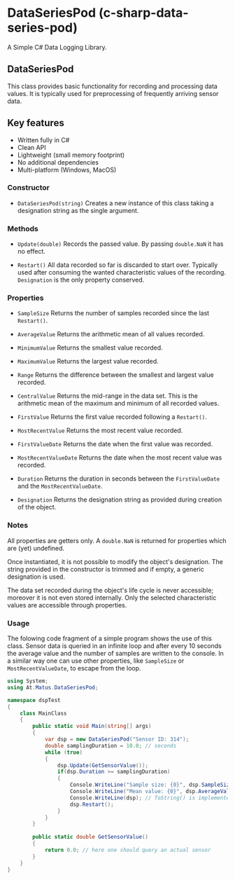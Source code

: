 DataSeriesPod (c-sharp-data-series-pod)
=======================================

A Simple C# Data Logging Library.

## DataSeriesPod
This class provides basic functionality for recording and processing data values. It is typically used for preprocessing of frequently arriving sensor data. 

## Key features

* Written fully in C#
* Clean API
* Lightweight (small memory footprint)
* No additional dependencies
* Multi-platform (Windows, MacOS) 

### Constructor

* `DataSeriesPod(string)`
  Creates a new instance of this class taking a designation string as the single argument.

### Methods

* `Update(double)`
  Records the passed value. By passing `double.NaN` it has no effect. 
  
* `Restart()`
  All data recorded so far is discarded to start over. Typically used after consuming the wanted characteristic values of the recording. `Designation` is the only property conserved.

### Properties

* `SampleSize`
  Returns the number of samples recorded since the last `Restart()`.

* `AverageValue`
  Returns the arithmetic mean of all values recorded.

* `MinimumValue`
  Returns the smallest value recorded.

* `MaximumValue`
  Returns the largest value recorded.

* `Range`
  Returns the difference between the smallest and largest value recorded.

* `CentralValue`
  Returns the mid-range in the data set. This is the arithmetic mean of the maximum and minimum of all recorded values.

* `FirstValue`
  Returns the first value recorded following a `Restart()`.

* `MostRecentValue`
  Returns the most recent value recorded.

* `FirstValueDate`
  Returns the date when the first value was recorded.

* `MostRecentValueDate`
  Returns the date when the most recent value was recorded.

* `Duration`
  Returns the duration in seconds between the `FirstValueDate` and the `MostRecentValueDate`.

* `Designation`
  Returns the designation string as provided during creation of the object.

### Notes

All properties are getters only. A `double.NaN` is returned for properties which are (yet) undefined.

Once instantiated, it is not possible to modify the object's designation. 
The string provided in the constructor is trimmed and if empty, a generic designation is used. 

The data set recorded during the object's life cycle is never accessible; moreover it is not even stored internally. Only the selected characteristic values are accessible through properties.

### Usage

The folowing code fragment of a simple program shows the use of this class.
Sensor data is queried in an infinite loop and after every 10 seconds the average 
value and the number of samples are written to the console. 
In a similar way one can use other properties, like `SampleSize` or 
`MostRecentValueDate`, to escape from the loop. 

```cs
using System;
using At.Matus.DataSeriesPod;

namespace dspTest
{
    class MainClass
    {
        public static void Main(string[] args)
        {
            var dsp = new DataSeriesPod("Sensor ID: 314");
            double samplingDuration = 10.0; // seconds
            while (true)
            {
                dsp.Update(GetSensorValue());
                if(dsp.Duration >= samplingDuration)
                {
                    Console.WriteLine("Sample size: {0}", dsp.SampleSize);
                    Console.WriteLine("Mean value: {0}", dsp.AverageValue);
                    Console.WriteLine(dsp); // ToString() is implemented
                    dsp.Restart();
                }
            }
        }
        
        public static double GetSensorValue()
        {
            return 0.0; // here one should query an actual sensor
        }
    }
}
```

